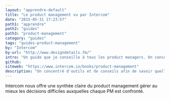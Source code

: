 ```yaml
---
layout: "apprendre-default"
title: "Le product management vu par Intercom"
date: "2015-05-31 17:23:57"
path1: "apprendre"
path2: "guides"
path3: "product-management"
category: "guides"
tags: "guides-product-management"
by: "Intercom"
by-url: "http://www.designdetails.fm/"
intro: "Un guide que je conseille à tous les product managers. Un concentré d'outils et de conseils afin de savoir quelles fonctionnalités implémenter, ignorer ou améliorer & comment répondre de manière plus efficiente aux besoins de vos utilisateurs."
github:
siteweb: "https://www.intercom.io/books/product-management"
description: "Un concentré d'outils et de conseils afin de savoir quelles fonctionnalités implémenter, ignorer ou améliorer & comment répondre de manière plus efficiente aux besoins de vos utilisateurs."
---
```


Intercom nous offre une synthèe claire du product management gérer au mieux les décisions difficiles auxquelles chaque PM est confronté.
